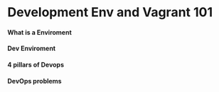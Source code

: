 # Development Env and Vagrant 101


#### What is a Enviroment

#### Dev Enviroment

#### 4 pillars of Devops

#### DevOps problems